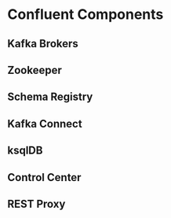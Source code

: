 # Confluent Components

## Kafka Brokers

## Zookeeper

## Schema Registry

## Kafka Connect

## ksqlDB

## Control Center

## REST Proxy


